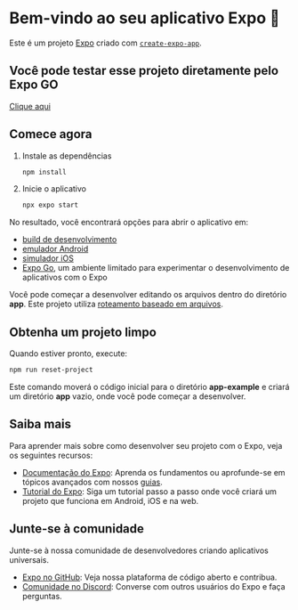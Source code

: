 # Bem-vindo ao seu aplicativo Expo 👋

Este é um projeto [Expo](https://expo.dev) criado com [`create-expo-app`](https://www.npmjs.com/package/create-expo-app).

## Você pode testar esse projeto diretamente pelo Expo GO

[Clique aqui](https://expo.dev/preview/update?message=Update%20index.tsx%0A%0AAdicionando%20um%20view%20contendo%20o%20tipo%20e%20valor%20do%20c%C3%B3digo%20escaneado&updateRuntimeVersion=1.0.0&createdAt=2025-01-18T00%3A39%3A42.164Z&slug=exp&projectId=989f954a-abee-4a3c-948b-5adbb89ce827&group=b2d355cb-3b4f-46b1-aed5-8e443fd7e154)

## Comece agora

1. Instale as dependências

   ```bash
   npm install
   ```

2. Inicie o aplicativo

   ```bash
   npx expo start
   ```

No resultado, você encontrará opções para abrir o aplicativo em:

- [build de desenvolvimento](https://docs.expo.dev/develop/development-builds/introduction/)
- [emulador Android](https://docs.expo.dev/workflow/android-studio-emulator/)
- [simulador iOS](https://docs.expo.dev/workflow/ios-simulator/)
- [Expo Go](https://expo.dev/go), um ambiente limitado para experimentar o desenvolvimento de aplicativos com o Expo

Você pode começar a desenvolver editando os arquivos dentro do diretório **app**. Este projeto utiliza [roteamento baseado em arquivos](https://docs.expo.dev/router/introduction).

## Obtenha um projeto limpo

Quando estiver pronto, execute:

```bash
npm run reset-project
```

Este comando moverá o código inicial para o diretório **app-example** e criará um diretório **app** vazio, onde você pode começar a desenvolver.

## Saiba mais

Para aprender mais sobre como desenvolver seu projeto com o Expo, veja os seguintes recursos:

- [Documentação do Expo](https://docs.expo.dev/): Aprenda os fundamentos ou aprofunde-se em tópicos avançados com nossos [guias](https://docs.expo.dev/guides).
- [Tutorial do Expo](https://docs.expo.dev/tutorial/introduction/): Siga um tutorial passo a passo onde você criará um projeto que funciona em Android, iOS e na web.

## Junte-se à comunidade

Junte-se à nossa comunidade de desenvolvedores criando aplicativos universais.

- [Expo no GitHub](https://github.com/expo/expo): Veja nossa plataforma de código aberto e contribua.
- [Comunidade no Discord](https://chat.expo.dev): Converse com outros usuários do Expo e faça perguntas.